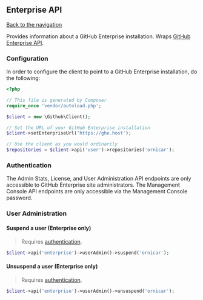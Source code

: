 ## Enterprise API

[Back to the navigation](README.md)

Provides information about a GitHub Enterprise installation. Wraps [GitHub Enterprise API](http://developer.github.com/v3/enterprise/).

### Configuration

In order to configure the client to point to a GitHub Enterprise installation, do the following:

```php
<?php

// This file is generated by Composer
require_once 'vendor/autoload.php';

$client = new \Github\Client();

// Set the URL of your GitHub Enterprise installation
$client->setEnterpriseUrl('https://ghe.host');

// Use the client as you would ordinarily
$repositories = $client->api('user')->repositories('ornicar');
```

### Authentication

The Admin Stats, License, and User Administration API endpoints are only accessible to GitHub Enterprise site administrators. The Management Console API endpoints are only accessible via the Management Console password.

### User Administration

#### Suspend a user (Enterprise only)

> Requires [authentication](security.md).

```php
$client->api('enterprise')->userAdmin()->suspend('ornicar');
```

#### Unsuspend a user (Enterprise only)

> Requires [authentication](security.md).

```php
$client->api('enterprise')->userAdmin()->unsuspend('ornicar');
```